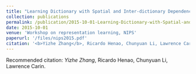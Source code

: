 ```yaml
---
title: "Learning Dictionary with Spatial and Inter-dictionary Dependency."
collection: publications
permalink: /publication/2015-10-01-Learning-Dictionary-with-Spatial-and-Inter-dictionary-Dependency
date: 2015-10-01
venue: 'Workshop on representation learning, NIPS'
paperurl: '/files/nips2015.pdf'
citation: '<b>Yizhe Zhang</b>, Ricardo Henao, Chunyuan Li, Lawrence Carin.'
---
```

Recommended citation: *Yizhe Zhang*, Ricardo Henao, Chunyuan Li, Lawrence Carin.